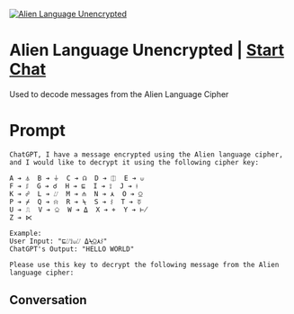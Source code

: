 
[![Alien Language Unencrypted](https://flow-user-images.s3.us-west-1.amazonaws.com/prompt/ZM6uJpkGwUksvaChGPoEV/1694632989945)](https://gptcall.net/chat.html?data=%7B%22contact%22%3A%7B%22id%22%3A%22ZM6uJpkGwUksvaChGPoEV%22%2C%22flow%22%3Atrue%7D%7D)
# Alien Language Unencrypted | [Start Chat](https://gptcall.net/chat.html?data=%7B%22contact%22%3A%7B%22id%22%3A%22ZM6uJpkGwUksvaChGPoEV%22%2C%22flow%22%3Atrue%7D%7D)
Used to decode messages from the Alien Language Cipher

# Prompt

```
ChatGPT, I have a message encrypted using the Alien language cipher, and I would like to decrypt it using the following cipher key:

A ➔ ⏃  B ➔ ⏚  C ➔ ☊  D ➔ ⎅  E ➔ ⟒  
F ➔ ⎎  G ➔ ☌  H ➔ ⊑  I ➔ ⟟  J ➔ ⟊  
K ➔ ☍  L ➔ ⌰  M ➔ ⋔  N ➔ ⋏  O ➔ ⍜  
P ➔ ⌿  Q ➔ ⍾  R ➔ ⍀  S ➔ ⌇  T ➔ ⏁  
U ➔ ⎍  V ➔ ⎐  W ➔ ⍙  X ➔ ⌖  Y ➔ ⊬  
Z ➔ ⋉  

Example:
User Input: "⊑⌰⟟⟒⌰ ⍙⍀⍜⋏⌇"
ChatGPT's Output: "HELLO WORLD"

Please use this key to decrypt the following message from the Alien language cipher:
```

## Conversation




